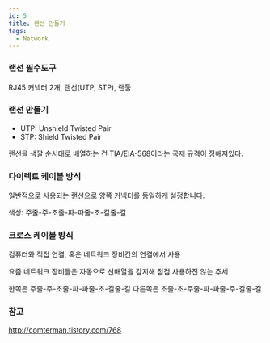 ```yaml
---
id: 5
title: 랜선 만들기
tags:
  - Network
---
```


### 랜선 필수도구
RJ45 커넥터 2개, 랜선(UTP, STP), 랜툴

### 랜선 만들기

* UTP: Unshield Twisted Pair
* STP: Shield Twisted Pair

랜선을 색깔 순서대로 배열하는 건 TIA/EIA-568이라는 국제 규격이 정해져있다.

### 다이렉트 케이블 방식
일반적으로 사용되는 랜선으로 양쪽 커넥터를 동일하게 설정합니다.

색상: 주줄-주-초줄-파-파줄-초-갈줄-갈

### 크로스 케이블 방식
컴퓨터와 직접 연결, 혹은 네트워크 장비간의 연결에서 사용

요즘 네트워크 장비들은 자동으로 선배열을 감지해 점점 사용하진 않는 추세

한쪽은 주줄-주-초줄-파-파줄-초-갈줄-갈
다른쪽은 초줄-초-주줄-파-파줄-주-갈줄-갈

### 참고

http://comterman.tistory.com/768